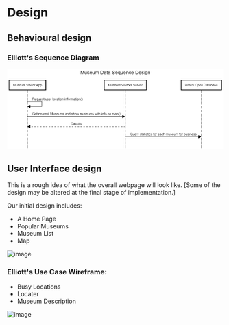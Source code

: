 # Design

## Behavioural design

### Elliott's Sequence Diagram

![image](https://raw.githubusercontent.com/Xerfed/ISD2022-23/main/SEQUENCEDIAGRAM.png)

## User Interface design
This is a rough idea of what the overall webpage will look like. [Some of the design may be altered at the final stage of implementation.]


Our initial design includes:
- A Home Page
- Popular Museums
- Museum List
- Map

![image](https://user-images.githubusercontent.com/110387603/221118292-3bf6b68a-c122-4350-851b-80cc99ee36a0.png)


### Elliott's Use Case Wireframe:

- Busy Locations
- Locater
- Museum Description

![image](https://user-images.githubusercontent.com/116878977/208084953-b898d27c-d399-4c7d-84f1-3db6a32ddba3.png)
